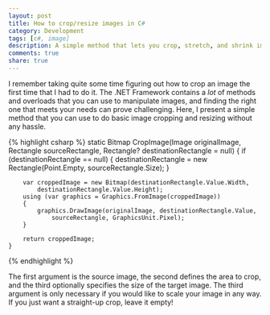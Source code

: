 ```yaml
---
layout: post
title: How to crop/resize images in C#
category: Development
tags: [c#, image]
description: A simple method that lets you crop, stretch, and shrink images in C#.
comments: true
share: true
---
```

I remember taking quite some time figuring out how to crop an image the first time that I had to do it. The .NET Framework contains a *lot* of methods and overloads that you can use to manipulate images, and finding the right one that meets your needs can prove challenging. Here, I present a simple method that you can use to do basic image cropping and resizing without any hassle.

{% highlight csharp %}
	static Bitmap CropImage(Image originalImage, Rectangle sourceRectangle,
		Rectangle? destinationRectangle = null)
	{
		if (destinationRectangle == null)
		{
			destinationRectangle = new Rectangle(Point.Empty, sourceRectangle.Size);
		}

		var croppedImage = new Bitmap(destinationRectangle.Value.Width,
			destinationRectangle.Value.Height);
		using (var graphics = Graphics.FromImage(croppedImage))
		{
			graphics.DrawImage(originalImage, destinationRectangle.Value,
				sourceRectangle, GraphicsUnit.Pixel);
		}

		return croppedImage;
	}
{% endhighlight %}

The first argument is the source image, the second defines the area to crop, and the third optionally specifies the size of the target image. The third argument is only necessary if you would like to scale your image in any way. If you just want a straight-up crop, leave it empty!